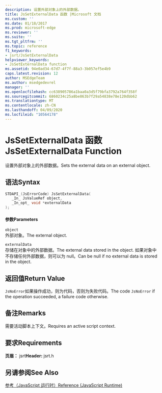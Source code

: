 ```yaml
---
description: 设置外部对象上的外部数据。
title: JsSetExternalData 函数 |Microsoft 文档
ms.custom: ''
ms.date: 01/18/2017
ms.prod: microsoft-edge
ms.reviewer: ''
ms.suite: ''
ms.tgt_pltfrm: ''
ms.topic: reference
f1_keywords:
- jsrt/JsSetExternalData
helpviewer_keywords:
- JsSetExternalData function
ms.assetid: 94e0ad34-67d7-4f7f-88a3-3b057ef5e4b9
caps.latest.revision: 12
author: MSEdgeTeam
ms.author: msedgedevrel
manager: ''
ms.openlocfilehash: cc638905786a1baa0a3d5f79bfa3792a764f358f
ms.sourcegitcommit: 6860234c25a8be863b7f29a54838e78e120dbb62
ms.translationtype: MT
ms.contentlocale: zh-CN
ms.lasthandoff: 04/09/2020
ms.locfileid: "10564178"
---
```

# <span data-ttu-id="c33eb-103">JsSetExternalData 函数</span><span class="sxs-lookup"><span data-stu-id="c33eb-103">JsSetExternalData Function</span></span>
<span data-ttu-id="c33eb-104">设置外部对象上的外部数据。</span><span class="sxs-lookup"><span data-stu-id="c33eb-104">Sets the external data on an external object.</span></span>  
  
## <span data-ttu-id="c33eb-105">语法</span><span class="sxs-lookup"><span data-stu-id="c33eb-105">Syntax</span></span>  
  
```cpp  
STDAPI_(JsErrorCode) JsSetExternalData(  
   _In_ JsValueRef object,  
   _In_opt_ void *externalData  
);  
```  
  
#### <span data-ttu-id="c33eb-106">参数</span><span class="sxs-lookup"><span data-stu-id="c33eb-106">Parameters</span></span>  
 `object`  
 <span data-ttu-id="c33eb-107">外部对象。</span><span class="sxs-lookup"><span data-stu-id="c33eb-107">The external object.</span></span>  
  
 `externalData`  
 <span data-ttu-id="c33eb-108">存储在对象中的外部数据。</span><span class="sxs-lookup"><span data-stu-id="c33eb-108">The external data stored in the object.</span></span> <span data-ttu-id="c33eb-109">如果对象中不存储任何外部数据，则可以为 null。</span><span class="sxs-lookup"><span data-stu-id="c33eb-109">Can be null if no external data is stored in the object.</span></span>  
  
## <span data-ttu-id="c33eb-110">返回值</span><span class="sxs-lookup"><span data-stu-id="c33eb-110">Return Value</span></span>  
 <span data-ttu-id="c33eb-111">`JsNoError`如果操作成功，则为代码，否则为失败代码。</span><span class="sxs-lookup"><span data-stu-id="c33eb-111">The code `JsNoError` if the operation succeeded, a failure code otherwise.</span></span>  
  
## <span data-ttu-id="c33eb-112">备注</span><span class="sxs-lookup"><span data-stu-id="c33eb-112">Remarks</span></span>  
 <span data-ttu-id="c33eb-113">需要活动脚本上下文。</span><span class="sxs-lookup"><span data-stu-id="c33eb-113">Requires an active script context.</span></span>  
  
## <span data-ttu-id="c33eb-114">要求</span><span class="sxs-lookup"><span data-stu-id="c33eb-114">Requirements</span></span>  
 <span data-ttu-id="c33eb-115">**页眉：** jsrt</span><span class="sxs-lookup"><span data-stu-id="c33eb-115">**Header:** jsrt.h</span></span>  
  
## <span data-ttu-id="c33eb-116">另请参阅</span><span class="sxs-lookup"><span data-stu-id="c33eb-116">See Also</span></span>  
 [<span data-ttu-id="c33eb-117">参考（JavaScript 运行时）</span><span class="sxs-lookup"><span data-stu-id="c33eb-117">Reference (JavaScript Runtime)</span></span>](../chakra-hosting/reference-javascript-runtime.md)